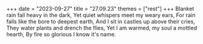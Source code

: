 +++
date = "2023-09-27"
title = "27.09.23"
themes = ["rest"]
+++
Blanket rain fall heavy in the dark,
Yet quiet whispers meet my weary ears,
For rain falls like the bore to deepest earth,
And I sit in castles up above their cries,
They water plants and drench the flies,
Yet I am warmed, my soul a mottled hearth,
By fire so glorious I know it's name.
